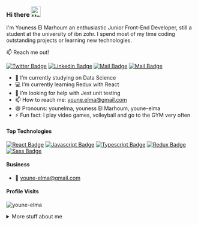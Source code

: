 ### Hi there <img alt="Hey" height="28px" width="26px" src="https://user-images.githubusercontent.com/1303154/88677602-1635ba80-d120-11ea-84d8-d263ba5fc3c0.gif"/>

I'm Youness El Marhoum an enthusiastic Junior Front-End Developer, still a student at the university of ibn zohr. I spend most of my time coding outstanding projects or learning new technologies.

:mailbox: Reach me out!

[![Twitter Badge](https://img.shields.io/badge/-@ElmaYoune-1ca0f1?style=flat&labelColor=1ca0f1&logo=twitter&logoColor=white&link=https://twitter.com/ElmaYoune)](https://twitter.com/ElmaYoune) [![Linkedin Badge](https://img.shields.io/badge/-Younelma-0e76a8?style=flat&labelColor=0e76a8&logo=linkedin&logoColor=white)](https://www.linkedin.com/in/youne-elma/) [![Mail Badge](https://img.shields.io/badge/-@younelma-e84393?style=flat&labelColor=e84393&logo=instagram&logoColor=white)](https://instagram.com/youness.elmarhoum) [![Mail Badge](https://img.shields.io/badge/-Younelma-c0392b?style=flat&labelColor=c0392b&logo=gmail&logoColor=white)](mailto:youne.elma@gmail.com)

- 🔭 I’m currently studying on Data Science
- :computer: I’m currently learning Redux with React
- 🤔 I’m looking for help with Jest unit testing
- 📫 How to reach me: youne.elma@gmail.com
- 😄 Pronouns: younelma, youness El Marhoum, youne-elma
- ⚡ Fun fact: I play video games, volleyball and go to the GYM very often

#### Top Technologies

[![React Badge](https://img.shields.io/badge/-React-61DBFB?style=for-the-badge&labelColor=black&logo=react&logoColor=61DBFB)](https://github.com/youne-elma/quiz-project) [![Javascript Badge](https://img.shields.io/badge/-Javascript-F0DB4F?style=for-the-badge&labelColor=black&logo=javascript&logoColor=F0DB4F)](https://github.com/youne-elma/calculator-project-younelma/blob/main/script.js) [![Typescript Badge](https://img.shields.io/badge/-Typescript-007acc?style=for-the-badge&labelColor=black&logo=typescript&logoColor=007acc)](#) [![Redux Badge](https://img.shields.io/badge/-Redux-%23593d88?style=for-the-badge&labelColor=black&logo=redux&logoColor=%23593d88)](#) [![Sass Badge](https://img.shields.io/badge/-Sass-hotpink?style=for-the-badge&labelColor=black&logo=sass&logoColor=hotpink)](#)

#### Business

- :email: youne-elma@gmail.com

#### Profile Visits

<p align="left"> <img src="https://komarev.com/ghpvc/?username=youne-elma&label=Profile%20views&color=dbbb34&style=flat" alt="youne-elma" /> </p>

<details>
<summary>More stuff about me</summary>

#### Github Stats

I love learning new things in web, enjoying my studies, and helping others if I can.

![Younelma's github stats](https://github-readme-stats.vercel.app/api?username=youne-elma&count_private=true&theme=tokyonight&hide=contribs,prs)

</details>
